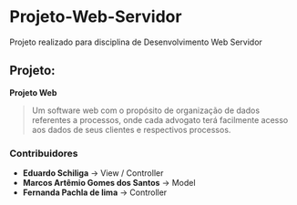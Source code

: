# Projeto-Web-Servidor

Projeto realizado para disciplina de Desenvolvimento Web Servidor

## Projeto:
**Projeto Web**
> Um software web com o propósito de organização de dados referentes a processos, onde cada advogato terá facilmente acesso aos dados de seus clientes e respectivos processos.

### Contribuidores
- **Eduardo Schiliga** -> View / Controller
- **Marcos Artêmio Gomes dos Santos** -> Model
- **Fernanda Pachla de lima** -> Controller

